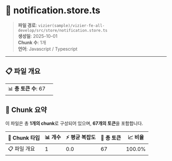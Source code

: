 # 📄 notification.store.ts

> **파일 경로**: `vizier(sample)/vizier-fe-all-develop/src/store/notification.store.ts`  
> **생성일**: 2025-10-01  
> **Chunk 수**: 1개  
> **언어**: Javascript / Typescript
---


## 📋 파일 개요

| | |
|--|--|
| 📊 **총 토큰 수**: 67 |  |






## 🧩 Chunk 요약

이 파일은 총 **1개의 chunk**로 구성되어 있으며, **67개의 토큰**을 포함합니다.

| 🧩 Chunk 타입 | 📊 개수 | ⚡ 평균 복잡도 | 📝 총 토큰 | 📈 비율 |
|---------------|--------|-------------|----------|--------|
| 📋 파일 개요 | 1 | 0.0 | 67 | 100.0% |

